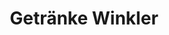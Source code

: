 ---
title: "Getränke Winkler"
url: /traunreut/getraenke-winkler-trostberger-strasse/
shop: Getränke
---